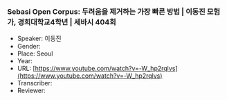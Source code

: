### Sebasi Open Corpus: 두려움을 제거하는 가장 빠른 방법 | 이동진 모험가, 경희대학교4학년 | 세바시 404회

- Speaker: 이동진
- Gender: 
- Place: Seoul
- Year: 
- URL: [https://www.youtube.com/watch?v=-W_hp2rqlvs](https://www.youtube.com/watch?v=-W_hp2rqlvs)
- Transcriber: 
- Reviewer: 

